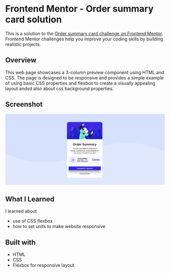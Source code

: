 # Frontend Mentor - Order summary card solution

This is a solution to the [Order summary card challenge on Frontend Mentor](https://www.frontendmentor.io/challenges/order-summary-component-QlPmajDUj). Frontend Mentor challenges help you improve your coding skills by building realistic projects. 

## Overview

This web page showcases a 3-column preview component using HTML and CSS. The page is designed to be responsive and provides 
a simple example of using basic CSS properties and flexbox to create a visually appealing layout andsd also about css background properties.

## Screenshot
![Screenshot](https://github.com/amrita150/100-Projects-In-100-Days/blob/main/Day%204/Screenshot/screenshot.png)

## What I Learned
I learned about 
- use of CSS flexbox 
- how to set units to make website responsive

## Built with
- HTML
- CSS
- Flexbox for responsive layout



